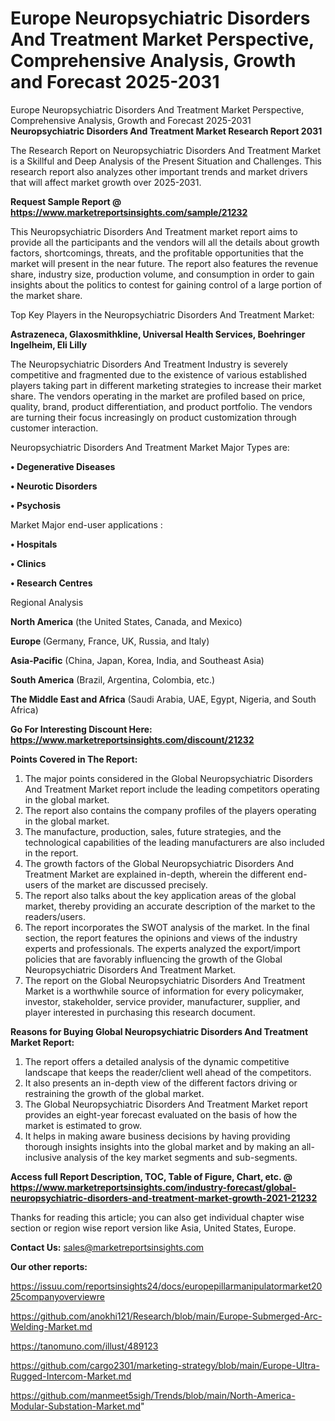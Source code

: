 # Europe Neuropsychiatric Disorders And Treatment Market Perspective, Comprehensive Analysis, Growth and Forecast 2025-2031
Europe Neuropsychiatric Disorders And Treatment Market Perspective, Comprehensive Analysis, Growth and Forecast 2025-2031
<strong>Neuropsychiatric Disorders And Treatment Market Research Report 2031</strong>

The Research Report on Neuropsychiatric Disorders And Treatment Market is a Skillful and Deep Analysis of the Present Situation and Challenges. This research report also analyzes other important trends and market drivers that will affect market growth over 2025-2031.

<strong>Request Sample Report @ <a href=https://www.marketreportsinsights.com/sample/21232>https://www.marketreportsinsights.com/sample/21232</a></strong>

This Neuropsychiatric Disorders And Treatment market report aims to provide all the participants and the vendors will all the details about growth factors, shortcomings, threats, and the profitable opportunities that the market will present in the near future. The report also features the revenue share, industry size, production volume, and consumption in order to gain insights about the politics to contest for gaining control of a large portion of the market share.

Top Key Players in the Neuropsychiatric Disorders And Treatment Market:

<strong>Astrazeneca, Glaxosmithkline, Universal Health Services, Boehringer Ingelheim, Eli Lilly</strong>

The Neuropsychiatric Disorders And Treatment Industry is severely competitive and fragmented due to the existence of various established players taking part in different marketing strategies to increase their market share. The vendors operating in the market are profiled based on price, quality, brand, product differentiation, and product portfolio. The vendors are turning their focus increasingly on product customization through customer interaction.

Neuropsychiatric Disorders And Treatment Market Major Types are:

<strong>• Degenerative Diseases

• Neurotic Disorders

• Psychosis</strong>

Market Major end-user applications :

<strong>• Hospitals

• Clinics

• Research Centres</strong>

Regional Analysis

</u><strong><b>North America</b></strong> (the United States, Canada, and Mexico)

<strong><b>Europe </b></strong>(Germany, France, UK, Russia, and Italy)

<strong><b>Asia-Pacific</b></strong> (China, Japan, Korea, India, and Southeast Asia)

<strong><b>South America</b></strong> (Brazil, Argentina, Colombia, etc.)

<strong><b>The Middle East and Africa</b></strong> (Saudi Arabia, UAE, Egypt, Nigeria, and South Africa)

<strong>Go For Interesting Discount Here: <a href=https://www.marketreportsinsights.com/discount/21232>https://www.marketreportsinsights.com/discount/21232</a></strong>

<strong>Points Covered in The Report:</strong>
<ol>
  <li>The major points considered in the Global Neuropsychiatric Disorders And Treatment Market report include the leading competitors operating in the global market.</li>
  <li>The report also contains the company profiles of the players operating in the global market.</li>
  <li>The manufacture, production, sales, future strategies, and the technological capabilities of the leading manufacturers are also included in the report.</li>
  <li>The growth factors of the Global Neuropsychiatric Disorders And Treatment Market are explained in-depth, wherein the different end-users of the market are discussed precisely.</li>
  <li>The report also talks about the key application areas of the global market, thereby providing an accurate description of the market to the readers/users.</li>
  <li>The report incorporates the SWOT analysis of the market. In the final section, the report features the opinions and views of the industry experts and professionals. The experts analyzed the export/import policies that are favorably influencing the growth of the Global Neuropsychiatric Disorders And Treatment Market.</li>
  <li>The report on the Global Neuropsychiatric Disorders And Treatment Market is a worthwhile source of information for every policymaker, investor, stakeholder, service provider, manufacturer, supplier, and player interested in purchasing this research document.</li>
</ol>
<strong>Reasons for Buying Global Neuropsychiatric Disorders And Treatment Market Report:</strong>

<ol>
  <li>The report offers a detailed analysis of the dynamic competitive landscape that keeps the reader/client well ahead of the competitors.</li>
  <li>It also presents an in-depth view of the different factors driving or restraining the growth of the global market.</li>
  <li>The Global Neuropsychiatric Disorders And Treatment Market report provides an eight-year forecast evaluated on the basis of how the market is estimated to grow.</li>
  <li>It helps in making aware business decisions by having providing thorough insights insights into the global market and by making an all-inclusive analysis of the key market segments and sub-segments.</li>
</ol>
<strong>Access full Report Description, TOC, Table of Figure, Chart, etc. @ <a href=https://www.marketreportsinsights.com/industry-forecast/global-neuropsychiatric-disorders-and-treatment-market-growth-2021-21232>https://www.marketreportsinsights.com/industry-forecast/global-neuropsychiatric-disorders-and-treatment-market-growth-2021-21232</a></strong>


Thanks for reading this article; you can also get individual chapter wise section or region wise report version like Asia, United States, Europe.

<strong>Contact Us:</strong>
sales@marketreportsinsights.com

<strong>Our other reports:</strong>

<a href=https://issuu.com/reportsinsights24/docs/europepillarmanipulatormarket2025companyoverviewre>https://issuu.com/reportsinsights24/docs/europepillarmanipulatormarket2025companyoverviewre</a>

<a href=https://github.com/anokhi121/Research/blob/main/Europe-Submerged-Arc-Welding-Market.md>https://github.com/anokhi121/Research/blob/main/Europe-Submerged-Arc-Welding-Market.md</a>

<a href=https://tanomuno.com/illust/489123>https://tanomuno.com/illust/489123</a>

<a href=https://github.com/cargo2301/marketing-strategy/blob/main/Europe-Ultra-Rugged-Intercom-Market.md>https://github.com/cargo2301/marketing-strategy/blob/main/Europe-Ultra-Rugged-Intercom-Market.md</a>

<a href=https://github.com/manmeet5sigh/Trends/blob/main/North-America-Modular-Substation-Market.md>https://github.com/manmeet5sigh/Trends/blob/main/North-America-Modular-Substation-Market.md</a>"
